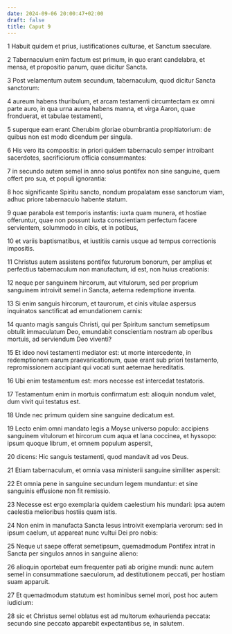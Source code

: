 ```yaml
---
date: 2024-09-06 20:00:47+02:00
draft: false
title: Caput 9
---
```





1 Habuit quidem et prius, iustificationes culturae, et Sanctum saeculare.

2 Tabernaculum enim factum est primum, in quo erant candelabra, et mensa, et propositio panum, quae dicitur Sancta.

3 Post velamentum autem secundum, tabernaculum, quod dicitur Sancta sanctorum:

4 aureum habens thuribulum, et arcam testamenti circumtectam ex omni parte auro, in qua urna aurea habens manna, et virga Aaron, quae fronduerat, et tabulae testamenti,

5 superque eam erant Cherubim gloriae obumbrantia propitiatorium: de quibus non est modo dicendum per singula.

6 His vero ita compositis: in priori quidem tabernaculo semper introibant sacerdotes, sacrificiorum officia consummantes:

7 in secundo autem semel in anno solus pontifex non sine sanguine, quem offert pro sua, et populi ignorantia:

8 hoc significante Spiritu sancto, nondum propalatam esse sanctorum viam, adhuc priore tabernaculo habente statum.

9 quae parabola est temporis instantis: iuxta quam munera, et hostiae offeruntur, quae non possunt iuxta conscientiam perfectum facere servientem, solummodo in cibis, et in potibus,

10 et variis baptismatibus, et iustitiis carnis usque ad tempus correctionis impositis.

11 Christus autem assistens pontifex futurorum bonorum, per amplius et perfectius tabernaculum non manufactum, id est, non huius creationis:

12 neque per sanguinem hircorum, aut vitulorum, sed per proprium sanguinem introivit semel in Sancta, aeterna redemptione inventa.

13 Si enim sanguis hircorum, et taurorum, et cinis vitulae aspersus inquinatos sanctificat ad emundationem carnis:

14 quanto magis sanguis Christi, qui per Spiritum sanctum semetipsum obtulit immaculatum Deo, emundabit conscientiam nostram ab operibus mortuis, ad serviendum Deo viventi?

15 Et ideo novi testamenti mediator est: ut morte intercedente, in redemptionem earum praevaricationum, quae erant sub priori testamento, repromissionem accipiant qui vocati sunt aeternae hereditatis.

16 Ubi enim testamentum est: mors necesse est intercedat testatoris.

17 Testamentum enim in mortuis confirmatum est: alioquin nondum valet, dum vivit qui testatus est.

18 Unde nec primum quidem sine sanguine dedicatum est.

19 Lecto enim omni mandato legis a Moyse universo populo: accipiens sanguinem vitulorum et hircorum cum aqua et lana coccinea, et hyssopo: ipsum quoque librum, et omnem populum aspersit,

20 dicens: Hic sanguis testamenti, quod mandavit ad vos Deus.

21 Etiam tabernaculum, et omnia vasa ministerii sanguine similiter aspersit:

22 Et omnia pene in sanguine secundum legem mundantur: et sine sanguinis effusione non fit remissio.

23 Necesse est ergo exemplaria quidem caelestium his mundari: ipsa autem caelestia melioribus hostiis quam istis.

24 Non enim in manufacta Sancta Iesus introivit exemplaria verorum: sed in ipsum caelum, ut appareat nunc vultui Dei pro nobis:

25 Neque ut saepe offerat semetipsum, quemadmodum Pontifex intrat in Sancta per singulos annos in sanguine alieno:

26 alioquin oportebat eum frequenter pati ab origine mundi: nunc autem semel in consummatione saeculorum, ad destitutionem peccati, per hostiam suam apparuit.

27 Et quemadmodum statutum est hominibus semel mori, post hoc autem iudicium:

28 sic et Christus semel oblatus est ad multorum exhaurienda peccata: secundo sine peccato apparebit expectantibus se, in salutem.

